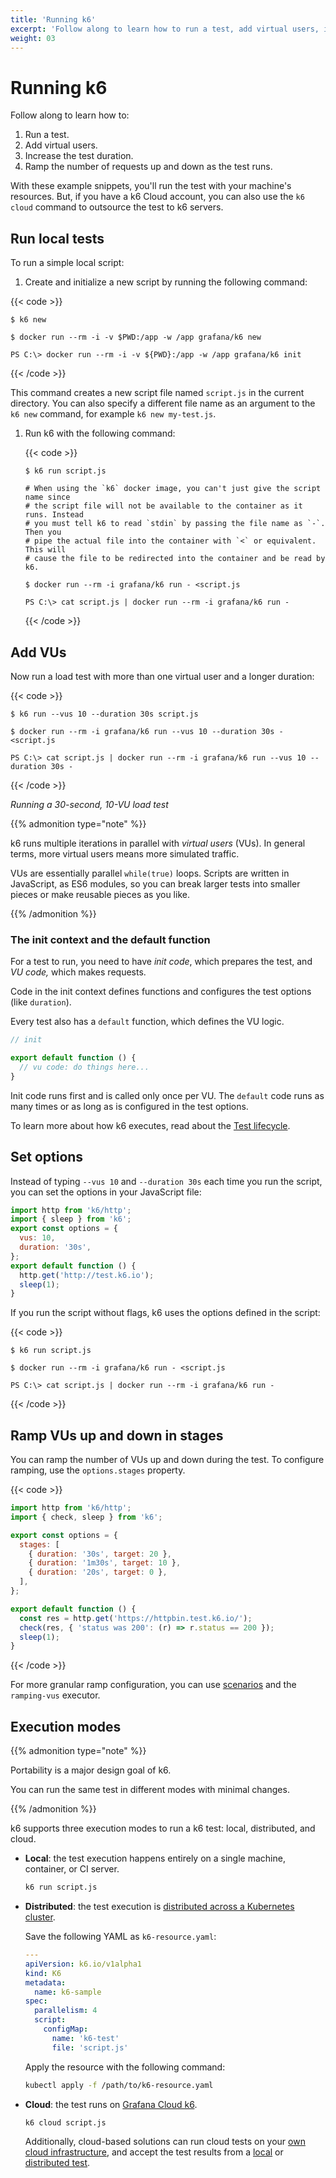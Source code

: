 ```yaml
---
title: 'Running k6'
excerpt: 'Follow along to learn how to run a test, add virtual users, increase the test duration, and ramp the number of requests up and down as the test runs.'
weight: 03
---
```


# Running k6

Follow along to learn how to:

1. Run a test.
2. Add virtual users.
3. Increase the test duration.
4. Ramp the number of requests up and down as the test runs.

With these example snippets, you'll run the test with your machine's resources.
But, if you have a k6 Cloud account, you can also use the `k6 cloud` command to outsource the test to k6 servers.

## Run local tests

To run a simple local script:

1. Create and initialize a new script by running the following command:

{{< code >}}

```linux
$ k6 new
```

```docker
$ docker run --rm -i -v $PWD:/app -w /app grafana/k6 new
```

```windows
PS C:\> docker run --rm -i -v ${PWD}:/app -w /app grafana/k6 init
```

{{< /code >}}

This command creates a new script file named `script.js` in the current directory.
You can also specify a different file name as an argument to the `k6 new` command, for example `k6 new my-test.js`.

1. Run k6 with the following command:

   {{< code >}}

   ```linux
   $ k6 run script.js
   ```

   ```docker
   # When using the `k6` docker image, you can't just give the script name since
   # the script file will not be available to the container as it runs. Instead
   # you must tell k6 to read `stdin` by passing the file name as `-`. Then you
   # pipe the actual file into the container with `<` or equivalent. This will
   # cause the file to be redirected into the container and be read by k6.

   $ docker run --rm -i grafana/k6 run - <script.js
   ```

   ```windows
   PS C:\> cat script.js | docker run --rm -i grafana/k6 run -
   ```

   {{< /code >}}

## Add VUs

Now run a load test with more than one virtual user and a longer duration:

{{< code >}}

```linux
$ k6 run --vus 10 --duration 30s script.js
```

```docker
$ docker run --rm -i grafana/k6 run --vus 10 --duration 30s - <script.js
```

```windows
PS C:\> cat script.js | docker run --rm -i grafana/k6 run --vus 10 --duration 30s -
```

{{< /code >}}

_Running a 30-second, 10-VU load test_

{{% admonition type="note" %}}

k6 runs multiple iterations in parallel with _virtual users_ (VUs).
In general terms, more virtual users means more simulated traffic.

VUs are essentially parallel `while(true)` loops.
Scripts are written in JavaScript, as ES6 modules,
so you can break larger tests into smaller pieces or make reusable pieces as you like.

{{% /admonition %}}

### The init context and the default function

For a test to run, you need to have _init code_, which prepares the test, and _VU code,_ which makes requests.

Code in the init context defines functions and configures the test options (like `duration`).

Every test also has a `default` function,
which defines the VU logic.

```javascript
// init

export default function () {
  // vu code: do things here...
}
```

Init code runs first and is called only once per VU.
The `default` code runs as many times or as long as is configured in the test options.

To learn more about how k6 executes, read about the [Test lifecycle](https://grafana.com/docs/k6/<K6_VERSION>/using-k6/test-lifecycle).

## Set options

Instead of typing `--vus 10` and `--duration 30s` each time you run the script,
you can set the options in your JavaScript file:

```javascript
import http from 'k6/http';
import { sleep } from 'k6';
export const options = {
  vus: 10,
  duration: '30s',
};
export default function () {
  http.get('http://test.k6.io');
  sleep(1);
}
```

If you run the script without flags, k6 uses the options defined in the script:

{{< code >}}

```linux
$ k6 run script.js
```

```docker
$ docker run --rm -i grafana/k6 run - <script.js
```

```windows
PS C:\> cat script.js | docker run --rm -i grafana/k6 run -
```

{{< /code >}}

## Ramp VUs up and down in stages

You can ramp the number of VUs up and down during the test.
To configure ramping, use the `options.stages` property.

{{< code >}}

```javascript
import http from 'k6/http';
import { check, sleep } from 'k6';

export const options = {
  stages: [
    { duration: '30s', target: 20 },
    { duration: '1m30s', target: 10 },
    { duration: '20s', target: 0 },
  ],
};

export default function () {
  const res = http.get('https://httpbin.test.k6.io/');
  check(res, { 'status was 200': (r) => r.status == 200 });
  sleep(1);
}
```

{{< /code >}}

For more granular ramp configuration, you can use [scenarios](https://grafana.com/docs/k6/<K6_VERSION>/using-k6/scenarios) and the `ramping-vus` executor.

## Execution modes

{{% admonition type="note" %}}

Portability is a major design goal of k6.

You can run the same test in different modes with minimal changes.

{{% /admonition %}}

k6 supports three execution modes to run a k6 test: local, distributed, and cloud.

- **Local**: the test execution happens entirely on a single machine, container, or CI server.

  ```bash
  k6 run script.js
  ```

- **Distributed**: the test execution is [distributed across a Kubernetes cluster](https://k6.io/blog/running-distributed-tests-on-k8s/).

  Save the following YAML as `k6-resource.yaml`:

  ```yaml
  ---
  apiVersion: k6.io/v1alpha1
  kind: K6
  metadata:
    name: k6-sample
  spec:
    parallelism: 4
    script:
      configMap:
        name: 'k6-test'
        file: 'script.js'
  ```

  Apply the resource with the following command:

  ```bash
  kubectl apply -f /path/to/k6-resource.yaml
  ```

- **Cloud**: the test runs on [Grafana Cloud k6](https://grafana.com/docs/grafana-cloud/k6/get-started/run-cloud-tests-from-the-cli/).

  ```bash
  k6 cloud script.js
  ```

  Additionally, cloud-based solutions can run cloud tests on your [own cloud infrastructure](https://grafana.com/docs/grafana-cloud/k6/author-run/private-load-zone-v2/), and accept the test results from a [local](https://grafana.com/docs/k6/<K6_VERSION>/results-output/real-time/cloud) or [distributed test](https://github.com/grafana/k6-operator#k6-cloud-output).
